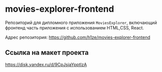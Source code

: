 # movies-explorer-frontend

Репозиторий для дипломного приложения `MoviesExplorer`, включающий фронтенд часть приложения с использованием HTML,CSS, React.

Адрес репозитория: https://github.com/h1ze/movies-explorer-frontend

## Ссылка на макет проекта

https://disk.yandex.ru/d/9CpJsjaYpptlzA
